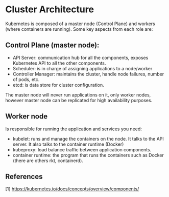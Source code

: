 # Cluster Architecture

Kubernetes is composed of a master node (Control Plane) and workers (where containers are running). Some key aspects from each role are:

## Control Plane (master node):

- API Server: communication hub for all the components, exposes Kubernetes API to all the other components.
- Scheduler: is in charge of assigning applications to a node/worker
- Controller Manager: maintains the cluster, handle node failures, number of pods, etc.
- etcd: is data store for cluster configuration.

The master node will never run applications on it, only worker nodes, however master node can be replicated for high availability purposes.


## Worker node

Is responsible for running the application and services you need:

- kubelet: runs and manage the containers on the node. It talks to the API server. It also talks to the container runtime (Docker)
- kubeproxy: load balance traffic between application components.
- container runtime: the program that runs the containers such as Docker (there are others rkt, containerd).


## References

[1] https://kubernetes.io/docs/concepts/overview/components/
